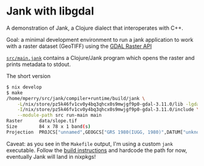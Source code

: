 # Jank with libgdal

A demonstration of Jank, a Clojure dialect that interoperates with C++.

Goal: a minimal development environment to run a jank application to work with 
a raster dataset (GeoTIFF) using the [GDAL Raster API](https://gdal.org/en/stable/tutorials/raster_api_tut.html)

[`src/main.jank`](https://github.com/perrygeo/jank-gdal/blob/main/src/main.jank) contains a Clojure/Jank program which opens the raster and prints metadata to stdout.

The short version

```bash
$ nix develop
$ make
/home/mperry/src/jank/compiler+runtime/build/jank \
	-L/nix/store/pz5k46fv1cv0y4bq3qhcx0s9mwjgf9p0-gdal-3.11.0/lib -lgdal \
	-I/nix/store/pz5k46fv1cv0y4bq3qhcx0s9mwjgf9p0-gdal-3.11.0/include \
	--module-path src run-main main
Raster		data/slope.tif
Size		84 x 78 x 1 band(s)
Projection	PROJCS["unnamed",GEOGCS["GRS 1980(IUGG, 1980)",DATUM["unknown",SPHEROID["GRS80",6378137,298.257222101]],PRIMEM["Greenwich",0],UNIT["degree",0.0174532925199433,AUTHORITY["EPSG","9122"]]],PROJECTION["Albers_Conic_Equal_Area"],PARAMETER["latitude_of_center",34],PARAMETER["longitude_of_center",-120],PARAMETER["standard_parallel_1",43],PARAMETER["standard_parallel_2",48],PARAMETER["false_easting",600000],PARAMETER["false_northing",0],UNIT["metre",1,AUTHORITY["EPSG","9001"]],AXIS["Easting",EAST],AXIS["Northing",NORTH]] 
```

Caveat: as you see in the `Makefile` output, I'm using a custom `jank` executable.
Follow the [build instructions](https://github.com/jank-lang/jank/blob/main/compiler+runtime/doc/build.md) 
and hardcode the path for now, eventually Jank will land in nixpkgs!
